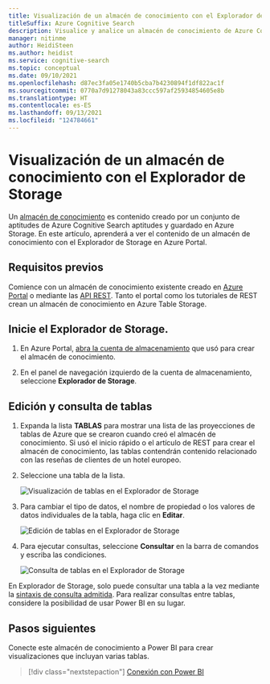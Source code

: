 ```yaml
---
title: Visualización de un almacén de conocimiento con el Explorador de Storage
titleSuffix: Azure Cognitive Search
description: Visualice y analice un almacén de conocimiento de Azure Cognitive Search con el Explorador de Storage de Azure Portal.
manager: nitinme
author: HeidiSteen
ms.author: heidist
ms.service: cognitive-search
ms.topic: conceptual
ms.date: 09/10/2021
ms.openlocfilehash: d87ec3fa05e1740b5cba7b4230894f1df822ac1f
ms.sourcegitcommit: 0770a7d91278043a83ccc597af25934854605e8b
ms.translationtype: HT
ms.contentlocale: es-ES
ms.lasthandoff: 09/13/2021
ms.locfileid: "124784661"
---
```

# <a name="view-a-knowledge-store-with-storage-explorer"></a>Visualización de un almacén de conocimiento con el Explorador de Storage

Un [almacén de conocimiento](knowledge-store-concept-intro.md) es contenido creado por un conjunto de aptitudes de Azure Cognitive Search aptitudes y guardado en Azure Storage. En este artículo, aprenderá a ver el contenido de un almacén de conocimiento con el Explorador de Storage en Azure Portal.

## <a name="prerequisites"></a>Requisitos previos

Comience con un almacén de conocimiento existente creado en [Azure Portal](knowledge-store-create-portal.md) o mediante las [API REST](knowledge-store-create-rest.md). Tanto el portal como los tutoriales de REST crean un almacén de conocimiento en Azure Table Storage.

## <a name="start-storage-explorer"></a>Inicie el Explorador de Storage.

1. En Azure Portal, [abra la cuenta de almacenamiento](https://ms.portal.azure.com/#blade/HubsExtension/BrowseResourceBlade/resourceType/Microsoft.Storage%2storageAccounts/) que usó para crear el almacén de conocimiento.

1. En el panel de navegación izquierdo de la cuenta de almacenamiento, seleccione **Explorador de Storage**.

## <a name="edit-and-query-tables"></a>Edición y consulta de tablas

1. Expanda la lista **TABLAS** para mostrar una lista de las proyecciones de tablas de Azure que se crearon cuando creó el almacén de conocimiento. Si usó el inicio rápido o el artículo de REST para crear el almacén de conocimiento, las tablas contendrán contenido relacionado con las reseñas de clientes de un hotel europeo.

1. Seleccione una tabla de la lista.

   ![Visualización de tablas en el Explorador de Storage](media/knowledge-store-view-storage-explorer/storage-explorer-tables.png "Visualización de tablas en el Explorador de Storage")

1. Para cambiar el tipo de datos, el nombre de propiedad o los valores de datos individuales de la tabla, haga clic en **Editar**.

   ![Edición de tablas en el Explorador de Storage](media/knowledge-store-view-storage-explorer/storage-explorer-edit-table.png "Edición de tablas en el Explorador de Storage")

1. Para ejecutar consultas, seleccione **Consultar** en la barra de comandos y escriba las condiciones.

   ![Consulta de tablas en el Explorador de Storage](media/knowledge-store-view-storage-explorer/storage-explorer-query-table.png "Consulta de tablas en el Explorador de Storage")

En Explorador de Storage, solo puede consultar una tabla a la vez mediante la [sintaxis de consulta admitida](/rest/api/storageservices/Querying-Tables-and-Entities). Para realizar consultas entre tablas, considere la posibilidad de usar Power BI en su lugar.

## <a name="next-steps"></a>Pasos siguientes

Conecte este almacén de conocimiento a Power BI para crear visualizaciones que incluyan varias tablas.

> [!div class="nextstepaction"]
> [Conexión con Power BI](knowledge-store-connect-power-bi.md)

